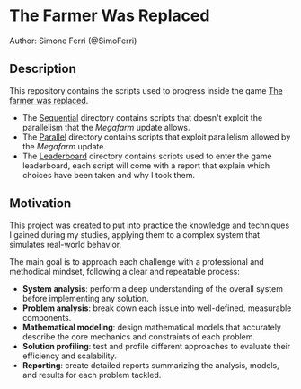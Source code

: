# The Farmer Was Replaced
Author: Simone Ferri (@SimoFerri)
## Description
This repository contains the scripts used to progress inside the game
[The farmer was replaced](https://store.steampowered.com/app/2060160/The_Farmer_Was_Replaced/).<br>
- The [Sequential](/Sequential) directory contains scripts that doesn't exploit the parallelism that the *Megafarm* update allows.
- The [Parallel](/Parallel) directory contains scripts that exploit parallelism allowed by the *Megafarm* update.
- The [Leaderboard](/Leaderboard) directory contains scripts used to enter the game leaderboard, each script will come with
a report that explain which choices have been taken and why I took them.

## Motivation
This project was created to put into practice the knowledge and techniques I gained during my studies, applying them to a
complex system that simulates real-world behavior.


The main goal is to approach each challenge with a professional and methodical mindset, following a clear and repeatable process:
- **System analysis**: perform a deep understanding of the overall system before implementing any solution.
- **Problem analysis**: break down each issue into well-defined, measurable components.
- **Mathematical modeling**: design mathematical models that accurately describe the core mechanics and constraints of each problem.
- **Solution profiling**: test and profile different approaches to evaluate their efficiency and scalability.
- **Reporting**: create detailed reports summarizing the analysis, models, and results for each problem tackled.<br>

